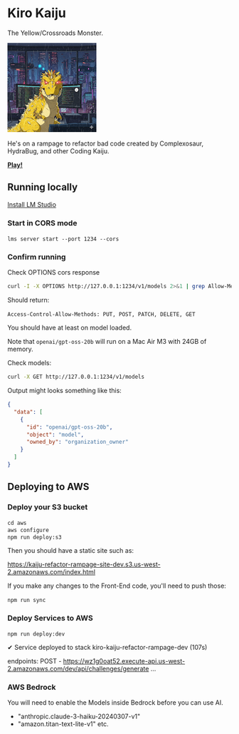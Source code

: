 # Kiro Kaiju

The Yellow/Crossroads Monster.

[![Kiro Kaiju](./kiro-kaiji-refactor-rampage/public/src/assets/images/team/host_sm.png "Kiro Kaiju: Refactor Rampage")](./kiro-kaiji-refactor-rampage/public/src/assets/images/team/host.png)

He's on a rampage to refactor bad code created by Complexosaur, HydraBug, and other Coding Kaiju.

**[Play!](https://kaiju-refactor-rampage-site-prod.s3.us-west-2.amazonaws.com/index.html)**

## Running locally

[Install LM Studio](https://lmstudio.ai/download)

### Start in CORS mode

`lms server start --port 1234 --cors `

### Confirm running

Check OPTIONS cors response

```bash
curl -I -X OPTIONS http://127.0.0.1:1234/v1/models 2>&1 | grep Allow-Methods
```

Should return:

`Access-Control-Allow-Methods: PUT, POST, PATCH, DELETE, GET`

You should have at least on model loaded.

Note that `openai/gpt-oss-20b` will run on a Mac Air M3 with 24GB of memory.

Check models:

```bash
curl -X GET http://127.0.0.1:1234/v1/models
```

Output might looks something like this:

```json
{
  "data": [
    {
      "id": "openai/gpt-oss-20b",
      "object": "model",
      "owned_by": "organization_owner"
    }
  ]
}
```

## Deploying to AWS

### Deploy your S3 bucket

```shell
cd aws
aws configure
npm run deploy:s3
```

Then you should have a static site such as:

https://kaiju-refactor-rampage-site-dev.s3.us-west-2.amazonaws.com/index.html

If you make any changes to the Front-End code, you'll need to push those:

`npm run sync`

### Deploy Services to AWS

`npm run deploy:dev`

✔ Service deployed to stack kiro-kaiju-refactor-rampage-dev (107s)

endpoints:
  POST - https://wz1g0oat52.execute-api.us-west-2.amazonaws.com/dev/api/challenges/generate
  ...

### AWS Bedrock

You will need to enable the Models inside Bedrock before you can use AI.

- "anthropic.claude-3-haiku-20240307-v1"
- "amazon.titan-text-lite-v1"
etc.

